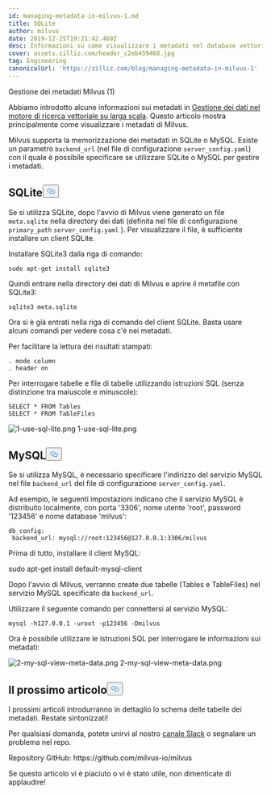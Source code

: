 ```yaml
---
id: managing-metadata-in-milvus-1.md
title: SQLite
author: milvus
date: 2019-12-25T19:21:42.469Z
desc: Informazioni su come visualizzare i metadati nel database vettoriale Milvus.
cover: assets.zilliz.com/header_c2eb459468.jpg
tag: Engineering
canonicalUrl: 'https://zilliz.com/blog/managing-metadata-in-milvus-1'
---
```

<custom-h1>Gestione dei metadati Milvus (1)</custom-h1><p>Abbiamo introdotto alcune informazioni sui metadati in <a href="https://medium.com/@milvusio/managing-data-in-massive-scale-vector-search-engine-db2e8941ce2f">Gestione dei dati nel motore di ricerca vettoriale su larga scala</a>. Questo articolo mostra principalmente come visualizzare i metadati di Milvus.</p>
<p>Milvus supporta la memorizzazione dei metadati in SQLite o MySQL. Esiste un parametro <code translate="no">backend_url</code> (nel file di configurazione <code translate="no">server_config.yaml</code>) con il quale è possibile specificare se utilizzare SQLite o MySQL per gestire i metadati.</p>
<h2 id="SQLite" class="common-anchor-header">SQLite<button data-href="#SQLite" class="anchor-icon" translate="no">
      <svg translate="no"
        aria-hidden="true"
        focusable="false"
        height="20"
        version="1.1"
        viewBox="0 0 16 16"
        width="16"
      >
        <path
          fill="#0092E4"
          fill-rule="evenodd"
          d="M4 9h1v1H4c-1.5 0-3-1.69-3-3.5S2.55 3 4 3h4c1.45 0 3 1.69 3 3.5 0 1.41-.91 2.72-2 3.25V8.59c.58-.45 1-1.27 1-2.09C10 5.22 8.98 4 8 4H4c-.98 0-2 1.22-2 2.5S3 9 4 9zm9-3h-1v1h1c1 0 2 1.22 2 2.5S13.98 12 13 12H9c-.98 0-2-1.22-2-2.5 0-.83.42-1.64 1-2.09V6.25c-1.09.53-2 1.84-2 3.25C6 11.31 7.55 13 9 13h4c1.45 0 3-1.69 3-3.5S14.5 6 13 6z"
        ></path>
      </svg>
    </button></h2><p>Se si utilizza SQLite, dopo l'avvio di Milvus viene generato un file <code translate="no">meta.sqlite</code> nella directory dei dati (definita nel file di configurazione <code translate="no">primary_path</code> <code translate="no">server_config.yaml</code> ). Per visualizzare il file, è sufficiente installare un client SQLite.</p>
<p>Installare SQLite3 dalla riga di comando:</p>
<pre><code translate="no">sudo apt-get install sqlite3
</code></pre>
<p>Quindi entrare nella directory dei dati di Milvus e aprire il metafile con SQLite3:</p>
<pre><code translate="no">sqlite3 meta.sqlite
</code></pre>
<p>Ora si è già entrati nella riga di comando del client SQLite. Basta usare alcuni comandi per vedere cosa c'è nei metadati.</p>
<p>Per facilitare la lettura dei risultati stampati:</p>
<pre><code translate="no">. mode column
. header on
</code></pre>
<p>Per interrogare tabelle e file di tabelle utilizzando istruzioni SQL (senza distinzione tra maiuscole e minuscole):</p>
<pre><code translate="no">SELECT * FROM Tables
SELECT * FROM TableFiles
</code></pre>
<p>
  
   <span class="img-wrapper"> <img translate="no" src="https://assets.zilliz.com/1_use_sql_lite_2418fc1787.png" alt="1-use-sql-lite.png" class="doc-image" id="1-use-sql-lite.png" />
   </span> <span class="img-wrapper"> <span>1-use-sql-lite.png</span> </span></p>
<h2 id="MySQL" class="common-anchor-header">MySQL<button data-href="#MySQL" class="anchor-icon" translate="no">
      <svg translate="no"
        aria-hidden="true"
        focusable="false"
        height="20"
        version="1.1"
        viewBox="0 0 16 16"
        width="16"
      >
        <path
          fill="#0092E4"
          fill-rule="evenodd"
          d="M4 9h1v1H4c-1.5 0-3-1.69-3-3.5S2.55 3 4 3h4c1.45 0 3 1.69 3 3.5 0 1.41-.91 2.72-2 3.25V8.59c.58-.45 1-1.27 1-2.09C10 5.22 8.98 4 8 4H4c-.98 0-2 1.22-2 2.5S3 9 4 9zm9-3h-1v1h1c1 0 2 1.22 2 2.5S13.98 12 13 12H9c-.98 0-2-1.22-2-2.5 0-.83.42-1.64 1-2.09V6.25c-1.09.53-2 1.84-2 3.25C6 11.31 7.55 13 9 13h4c1.45 0 3-1.69 3-3.5S14.5 6 13 6z"
        ></path>
      </svg>
    </button></h2><p>Se si utilizza MySQL, è necessario specificare l'indirizzo del servizio MySQL nel file <code translate="no">backend_url</code> del file di configurazione <code translate="no">server_config.yaml</code>.</p>
<p>Ad esempio, le seguenti impostazioni indicano che il servizio MySQL è distribuito localmente, con porta '3306', nome utente 'root', password '123456' e nome database 'milvus':</p>
<pre><code translate="no">db_config:
 backend_url: mysql://root:123456@127.0.0.1:3306/milvus
</code></pre>
<p>Prima di tutto, installare il client MySQL:</p>
<p>sudo apt-get install default-mysql-client</p>
<p>Dopo l'avvio di Milvus, verranno create due tabelle (Tables e TableFiles) nel servizio MySQL specificato da <code translate="no">backend_url</code>.</p>
<p>Utilizzare il seguente comando per connettersi al servizio MySQL:</p>
<pre><code translate="no">mysql -h127.0.0.1 -uroot -p123456 -Dmilvus
</code></pre>
<p>Ora è possibile utilizzare le istruzioni SQL per interrogare le informazioni sui metadati:</p>
<p>
  
   <span class="img-wrapper"> <img translate="no" src="https://assets.zilliz.com/2_my_sql_view_meta_data_c871735349.png" alt="2-my-sql-view-meta-data.png" class="doc-image" id="2-my-sql-view-meta-data.png" />
   </span> <span class="img-wrapper"> <span>2-my-sql-view-meta-data.png</span> </span></p>
<h2 id="What’s-coming-next" class="common-anchor-header">Il prossimo articolo<button data-href="#What’s-coming-next" class="anchor-icon" translate="no">
      <svg translate="no"
        aria-hidden="true"
        focusable="false"
        height="20"
        version="1.1"
        viewBox="0 0 16 16"
        width="16"
      >
        <path
          fill="#0092E4"
          fill-rule="evenodd"
          d="M4 9h1v1H4c-1.5 0-3-1.69-3-3.5S2.55 3 4 3h4c1.45 0 3 1.69 3 3.5 0 1.41-.91 2.72-2 3.25V8.59c.58-.45 1-1.27 1-2.09C10 5.22 8.98 4 8 4H4c-.98 0-2 1.22-2 2.5S3 9 4 9zm9-3h-1v1h1c1 0 2 1.22 2 2.5S13.98 12 13 12H9c-.98 0-2-1.22-2-2.5 0-.83.42-1.64 1-2.09V6.25c-1.09.53-2 1.84-2 3.25C6 11.31 7.55 13 9 13h4c1.45 0 3-1.69 3-3.5S14.5 6 13 6z"
        ></path>
      </svg>
    </button></h2><p>I prossimi articoli introdurranno in dettaglio lo schema delle tabelle dei metadati. Restate sintonizzati!</p>
<p>Per qualsiasi domanda, potete unirvi al nostro <a href="https://join.slack.com/t/milvusio/shared_invite/enQtNzY1OTQ0NDI3NjMzLWNmYmM1NmNjOTQ5MGI5NDhhYmRhMGU5M2NhNzhhMDMzY2MzNDdlYjM5ODQ5MmE3ODFlYzU3YjJkNmVlNDQ2ZTk">canale Slack</a> o segnalare un problema nel repo.</p>
<p>Repository GitHub: https://github.com/milvus-io/milvus</p>
<p>Se questo articolo vi è piaciuto o vi è stato utile, non dimenticate di applaudire!</p>
